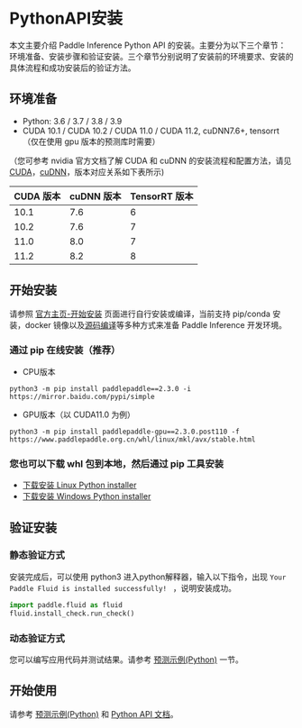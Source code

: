 # PythonAPI安装

本文主要介绍 Paddle Inference Python API 的安装。主要分为以下三个章节：环境准备、安装步骤和验证安装。三个章节分别说明了安装前的环境要求、安装的具体流程和成功安装后的验证方法。

## 环境准备

- Python: 3.6 / 3.7 / 3.8 / 3.9
- CUDA 10.1 / CUDA 10.2 / CUDA 11.0 / CUDA 11.2, cuDNN7.6+, tensorrt （仅在使用 gpu 版本的预测库时需要）

（您可参考 nvidia 官方文档了解 CUDA 和 cuDNN 的安装流程和配置方法，请见 [CUDA](https://docs.nvidia.com/cuda/cuda-installation-guide-linux/)，[cuDNN](https://docs.nvidia.com/deeplearning/sdk/cudnn-install/)，版本对应关系如下表所示)

|CUDA 版本|cuDNN 版本| TensorRT 版本|
|---|---|---|
|10.1|7.6|6|
|10.2|7.6|7|
|11.0|8.0|7|
|11.2|8.2|8|

## 开始安装

请参照 [官方主页-开始安装](https://www.paddlepaddle.org.cn/install/quick) 页面进行自行安装或编译，当前支持 pip/conda 安装，docker 镜像以及[源码编译](../user_guides/source_compile)等多种方式来准备 Paddle Inference 开发环境。

### 通过 pip 在线安装（推荐）

- CPU版本
```
python3 -m pip install paddlepaddle==2.3.0 -i https://mirror.baidu.com/pypi/simple
```
- GPU版本（以 CUDA11.0 为例）
```
python3 -m pip install paddlepaddle-gpu==2.3.0.post110 -f https://www.paddlepaddle.org.cn/whl/linux/mkl/avx/stable.html
```

### 您也可以下载 whl 包到本地，然后通过 pip 工具安装

- [下载安装 Linux Python installer](../user_guides/download_lib.html#python)
- [下载安装 Windows Python installer](../user_guides/download_lib.html#id4)


## 验证安装

### 静态验证方式

安装完成后，可以使用 python3 进入python解释器，输入以下指令，出现 `Your Paddle Fluid is installed successfully! ` ，说明安装成功。

```python
import paddle.fluid as fluid
fluid.install_check.run_check()
```

### 动态验证方式

您可以编写应用代码并测试结果。请参考 [预测示例(Python)](../quick_start/python_demo) 一节。


## 开始使用

请参考 [预测示例(Python)](../quick_start/python_demo) 和 [Python API 文档](../api_reference/python_api_index)。

